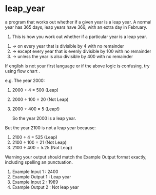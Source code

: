 # leap_year
a program that works out whether if a given year is a leap year. A normal year has 365 days, leap years have 366, with an extra day in February.
1. This is how you work out whether if a particular year is a leap year.

 1) -> on every year that is divisible by 4 with no remainder
 2) -> except every year that is evenly divisible by 100 with no remainder
 3) -> unless the year is also divisible by 400 with no remainder

If english is not your first language or if the above logic is confusing, try using flow chart .

e.g. The year 2000:
1. 2000 ÷ 4 = 500 (Leap)
2. 2000 ÷ 100 = 20 (Not Leap)
3. 2000 ÷ 400 = 5 (Leap!)

   So the year 2000 is a leap year.

But the year 2100 is not a leap year because:
1. 2100 ÷ 4 = 525 (Leap)
2. 2100 ÷ 100 = 21 (Not Leap)
3. 2100 ÷ 400 = 5.25 (Not Leap)

Warning your output should match the Example Output format exactly, including spelling an punctuation.

1. Example Input 1 :
   2400
2. Example Output 1 :
   Leap year
3. Example Input 2 :
   1989
4. Example Output 2 :
   Not leap year
